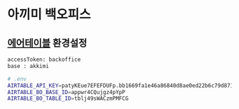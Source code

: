 # 아끼미 백오피스

## [에어테이블](https://airtable.com/workspaces) 환경설정

```bash
accessToken: backoffice
base : akkimi

# .env
AIRTABLE_API_KEY=patyKEue7EFEFDUFp.bb1669fa1e46a86840d8ae0ed22b6c79d8716234ffafdcdfe3e81c6cd8b7aaa5
AIRTABLE_BO_BASE_ID=appwr4CQujgz4pYpP
AIRTABLE_BO_TABLE_ID=tblj49sWACzmPMFCG
```
